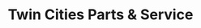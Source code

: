 ---
title: "Twin Cities Parts & Service"
url: /whitehall/twin-cities-parts-and-service/
shop: car repair
---